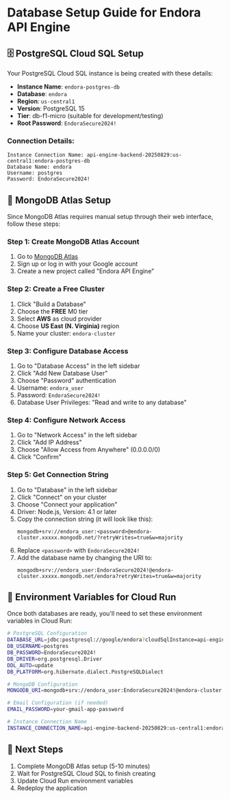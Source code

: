 # Database Setup Guide for Endora API Engine

## 🗄️ PostgreSQL Cloud SQL Setup

Your PostgreSQL Cloud SQL instance is being created with these details:
- **Instance Name**: `endora-postgres-db`
- **Database**: `endora`
- **Region**: `us-central1`
- **Version**: PostgreSQL 15
- **Tier**: db-f1-micro (suitable for development/testing)
- **Root Password**: `EndoraSecure2024!`

### Connection Details:
```
Instance Connection Name: api-engine-backend-20250829:us-central1:endora-postgres-db
Database Name: endora
Username: postgres
Password: EndoraSecure2024!
```

## 🍃 MongoDB Atlas Setup

Since MongoDB Atlas requires manual setup through their web interface, follow these steps:

### Step 1: Create MongoDB Atlas Account
1. Go to [MongoDB Atlas](https://cloud.mongodb.com/)
2. Sign up or log in with your Google account
3. Create a new project called "Endora API Engine"

### Step 2: Create a Free Cluster
1. Click "Build a Database"
2. Choose the **FREE** M0 tier
3. Select **AWS** as cloud provider
4. Choose **US East (N. Virginia)** region
5. Name your cluster: `endora-cluster`

### Step 3: Configure Database Access
1. Go to "Database Access" in the left sidebar
2. Click "Add New Database User"
3. Choose "Password" authentication
4. Username: `endora_user`
5. Password: `EndoraSecure2024!`
6. Database User Privileges: "Read and write to any database"

### Step 4: Configure Network Access
1. Go to "Network Access" in the left sidebar
2. Click "Add IP Address"
3. Choose "Allow Access from Anywhere" (0.0.0.0/0)
4. Click "Confirm"

### Step 5: Get Connection String
1. Go to "Database" in the left sidebar
2. Click "Connect" on your cluster
3. Choose "Connect your application"
4. Driver: Node.js, Version: 4.1 or later
5. Copy the connection string (it will look like this):
   ```
   mongodb+srv://endora_user:<password>@endora-cluster.xxxxx.mongodb.net/?retryWrites=true&w=majority
   ```
6. Replace `<password>` with `EndoraSecure2024!`
7. Add the database name by changing the URI to:
   ```
   mongodb+srv://endora_user:EndoraSecure2024!@endora-cluster.xxxxx.mongodb.net/endora?retryWrites=true&w=majority
   ```

## 🔧 Environment Variables for Cloud Run

Once both databases are ready, you'll need to set these environment variables in Cloud Run:

```bash
# PostgreSQL Configuration
DATABASE_URL=jdbc:postgresql://google/endora?cloudSqlInstance=api-engine-backend-20250829:us-central1:endora-postgres-db&socketFactory=com.google.cloud.sql.postgres.SocketFactory&useSSL=false
DB_USERNAME=postgres
DB_PASSWORD=EndoraSecure2024!
DB_DRIVER=org.postgresql.Driver
DDL_AUTO=update
DB_PLATFORM=org.hibernate.dialect.PostgreSQLDialect

# MongoDB Configuration
MONGODB_URI=mongodb+srv://endora_user:EndoraSecure2024!@endora-cluster.xxxxx.mongodb.net/endora?retryWrites=true&w=majority

# Email Configuration (if needed)
EMAIL_PASSWORD=your-gmail-app-password

# Instance Connection Name
INSTANCE_CONNECTION_NAME=api-engine-backend-20250829:us-central1:endora-postgres-db
```

## 🚀 Next Steps

1. Complete MongoDB Atlas setup (5-10 minutes)
2. Wait for PostgreSQL Cloud SQL to finish creating
3. Update Cloud Run environment variables
4. Redeploy the application
